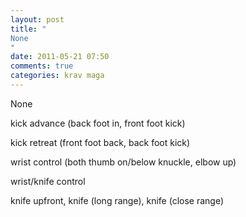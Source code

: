 ```yaml
---
layout: post
title: "
None
"
date: 2011-05-21 07:50
comments: true
categories: krav maga
---
```


None


kick advance (back foot in, front foot kick)


kick retreat (front foot back, back foot kick)


wrist control (both thumb on/below knuckle, elbow up)


wrist/knife control


knife upfront, knife (long range), knife (close range)

